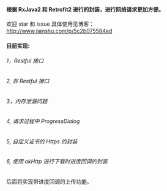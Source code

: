 #### 根据 RxJava2 和 Retrofit2 进行的封装，进行网络请求更加方便。
欢迎 star 和 issue
具体使用见博客：http://www.jianshu.com/p/5c2b075584ad
#### 目前实现:
###### 1，Restful 接口
###### 2, 非 Restful 接口
###### 3，内存泄漏问题
###### 4, 请求过程中 ProgressDialog
###### 5, 自定义证书的 Https 的封装
###### 6, 使用 okHttp 进行下载时进度回调的封装
后面将实现带进度回调的上传功能。


